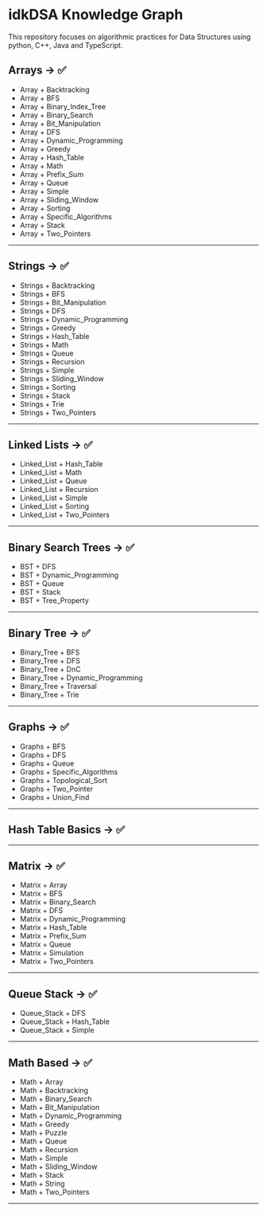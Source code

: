 # idkDSA Knowledge Graph

This repository focuses on algorithmic practices for Data Structures using python, C++, Java and TypeScript.

## Arrays -> ✅

- Array + Backtracking             
- Array + BFS                    
- Array + Binary_Index_Tree     
- Array + Binary_Search            
- Array + Bit_Manipulation   
- Array + DFS                
- Array + Dynamic_Programming 
- Array + Greedy              
- Array + Hash_Table           
- Array + Math              
- Array + Prefix_Sum          
- Array + Queue                
- Array + Simple            
- Array + Sliding_Window        
- Array + Sorting           
- Array + Specific_Algorithms 
- Array + Stack                   
- Array + Two_Pointers          

---

## Strings -> ✅

- Strings + Backtracking          
- Strings + BFS                  
- Strings + Bit_Manipulation       
- Strings + DFS                   
- Strings + Dynamic_Programming   
- Strings + Greedy                 
- Strings + Hash_Table          
- Strings + Math                 
- Strings + Queue                
- Strings + Recursion           
- Strings + Simple               
- Strings + Sliding_Window  
- Strings + Sorting              
- Strings + Stack
- Strings + Trie                   
- Strings + Two_Pointers         

---

## Linked Lists -> ✅

- Linked_List + Hash_Table      
- Linked_List + Math            
- Linked_List + Queue         
- Linked_List + Recursion      
- Linked_List + Simple          
- Linked_List + Sorting     
- Linked_List + Two_Pointers     

---

## Binary Search Trees -> ✅

- BST + DFS
- BST + Dynamic_Programming
- BST + Queue
- BST + Stack
- BST + Tree_Property

---

## Binary Tree -> ✅

- Binary_Tree + BFS
- Binary_Tree + DFS
- Binary_Tree + DnC
- Binary_Tree + Dynamic_Programming
- Binary_Tree + Traversal
- Binary_Tree + Trie

---

## Graphs -> ✅

- Graphs + BFS
- Graphs + DFS
- Graphs + Queue
- Graphs + Specific_Algorithms
- Graphs + Topological_Sort
- Graphs + Two_Pointer
- Graphs + Union_Find

---

## Hash Table Basics -> ✅ 

---

## Matrix -> ✅ 

- Matrix + Array
- Matrix + BFS
- Matrix + Binary_Search
- Matrix + DFS
- Matrix + Dynamic_Programming
- Matrix + Hash_Table
- Matrix + Prefix_Sum
- Matrix + Queue
- Matrix + Simulation
- Matrix + Two_Pointers

---

## Queue Stack -> ✅ 

- Queue_Stack + DFS
- Queue_Stack + Hash_Table
- Queue_Stack + Simple

---

## Math Based -> ✅ 

- Math + Array
- Math + Backtracking
- Math + Binary_Search
- Math + Bit_Manipulation
- Math + Dynamic_Programming
- Math + Greedy
- Math + Puzzle
- Math + Queue
- Math + Recursion
- Math + Simple
- Math + Sliding_Window
- Math + Stack
- Math + String
- Math + Two_Pointers

---




